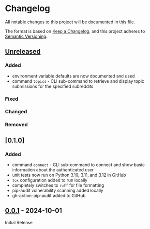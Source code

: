 # Changelog

All notable changes to this project will be documented in this file.

The format is based on [Keep a Changelog](https://keepachangelog.com/en/1.1.0/),
and this project adheres to [Semantic Versioning](https://semver.org/spec/v2.0.0.html).

## [Unreleased]

### Added

- environment variable defaults are now documented and used
- command `topics` - CLI sub-command to retrieve and display topic submissions for the specified subreddits

### Fixed

### Changed

### Removed

## [0.1.0]

### Added

- command `connect` - CLI sub-command to connect and show basic information about the authenticated user
- unit tests now run on Python 3.10, 3.11, and 3.12 in GitHub
- `tox` configuration added to run locally
- completely switches to `ruff` for file formatting
- pip-audit vulnerability scanning added locally
- gh-action-pip-audit added to GitHub

## [0.0.1] - 2024-10-01

Initial Release

[unreleased]: https://github.com/lieutdan13/reddit-topics-aggregator/compare/v0.0.1...HEAD
[0.0.1]: https://github.com/lieutdan13/reddit-topics-aggregator/releases/tag/v0.0.1
